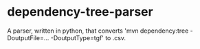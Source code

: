 # dependency-tree-parser
A parser, written in python, that converts 'mvn dependency:tree -DoutputFile=... -DoutputType=tgf' to .csv.
